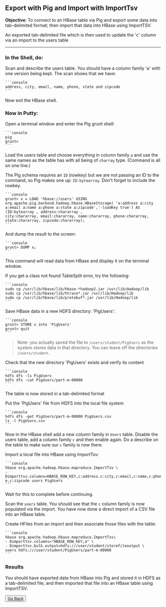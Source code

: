 ## Export with Pig and Import with ImportTsv

**Objective**: To connect to an HBase table via Pig and export some data into tab-delimited format; then import that 
data into HBase using ImportTSV. 

An exported tab-delimited file which is then used to update the 'c' column via an import to the users table

----

### In the Shell, do:
    
Scan and describe the users table. You should have a column family 'a' with one version being kept. 
The scan shows that we have:

    ```console
    address, city, email, name, phone, state and zipcode
    ```
    
Now exit the HBase shell.

### Now in Putty:

Open a terminal window and enter the Pig grunt shell:

    ```console
    pig 
    grunt>
    ```

Load the users table and choose everything in column family `a` and use the same names as the table has 
with all being of `charray` type. (Command is all on one line.)

The Pig schema requires an `ID` (rowkey) but we are not passing an ID to the command, so Pig makes one up: 
`ID:bytearray`. Don't forget to include the rowkey.

    ```console
    grunt> x = LOAD 'hbase://users' USING org.apache.pig.backend.hadoop.hbase.HBaseStorage( 'a:address a:city 
    a:email a:name a:phone a:state a:zipcode','-loadKey true') AS (ID:bytearray , address:chararray , 
    city:chararray, email:chararray, name:chararray, phone:chararray, state:chararray, zipcode:chararray);
    ```

And dump the result to the screen:
    
    ```console
    grunt> DUMP x;
    ```
    
This command will read data from HBase and display it on the terminal window.

If you get a class not found TableSplit error, try the following:

    ```console
    sudo cp /usr/lib/hbase/lib/hbase-*hadoop2.jar /usr/lib/Hadoop/lib 
    sudo cp /usr/lib/hbase/lib/htrace*.jar /usr/lib/Hadoop/lib
    sudo cp /usr/lib/hbase/lib/protobuf*.jar /usr/lib/Hadoop/lib
    ```
    
Save HBase data in a new HDFS directory: 'PigUsers':

    ```console
    grunt> STORE x into 'PigUsers'
    grunt> quit
    ```

> Note: you actually saved the file to `/users/student/PigUsers` as the system stores data in that directory. 
You can leave off the directories `/users/student`.
	
Check that the new directory 'PigUsers' exists and verify its content

    ```console
    hdfs dfs -ls PigUsers
    hdfs dfs -cat PigUsers/part-m-00000
    ```

The table is now stored in a tab-delimited format
 
Put the 'PigUsers' file from HDFS into the local file system

    ```console
    hdfs dfs -get PigUsers/part-m-00000 PigUsers.csv
    ls -l PigUsers.csv
    ```

Now in the HBase shell add a new column family in `Users` table. Disable the users table, add a column family `c` and then enable again. Do a describe on the table to make sure our `c` family is now there.

Import a local file into HBase using ImportTsv:

    ```console
    hbase org.apache.hadoop.hbase.mapreduce.ImportTsv \
    - Dimporttsv.columns=HBASE_ROW_KEY,c:address.c:city,c:email,c:name,c:phone,c:stat e,c:zipcode users PigUsers
    ```

Wait for this to complete before continuing.

Scan the `users` table. You should see that the `c` column family is now populated via the import. You have now done a direct import of a CSV file into an HBase table.

Create HFiles from an import and then associate those files with the table:

    ```console
    hbase org.apache.hadoop.hbase.mapreduce.ImportTsv\
    - Dimporttsv.columns="HBASE_ROW_KEY,a" \
    - Dimporttsv.bulk.output=hdfs:///user/student/storefileoutput \ 
    users hdfs:///user/student/PigUsers/part-m-00000
    ```

### Results

You should have exported data from HBase into Pig and stored it in HDFS as a tab-delimited file; 
and then imported that file into an HBase table using ImportTSV.


<button type="button"><a href="https://virtuant.github.io/hadoop-overview-spark-hwx/">Go Back</a></button>
<br>
<br>